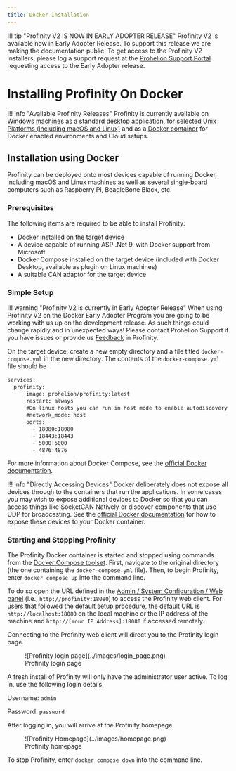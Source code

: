 ```yaml
---
title: Docker Installation
---
```


!!! tip "Profinity V2 IS NOW IN EARLY ADOPTER RELEASE"
    Profinity V2 is available now in Early Adopter Release.  To support this release we are making the documentation public.  To get access to the Profinity V2 installers, please log a support request at the [Prohelion Support Portal](https://prohelion.atlassian.net/servicedesk/customer/portals) requesting access to the Early Adopter release.

# Installing Profinity On Docker

!!! info "Available Profinity Releases"
    Profinity is currently available on [Windows machines](./Windows_Installation.md) as a standard desktop application, for selected [Unix Platforms (including macOS and Linux)](./Zip_Installation.md) and as a [Docker container](./Docker_Installation.md) for Docker enabled environments and Cloud setups.

## Installation using Docker

Profinity can be deployed onto most devices capable of running Docker, including macOS and Linux machines as well as several single-board computers such as Raspberry Pi, BeagleBone Black, etc.

### Prerequisites

The following items are required to be able to install Profinity:

- Docker installed on the target device
- A device capable of running ASP .Net 9, with Docker support from Microsoft
- Docker Compose installed on the target device (included with Docker Desktop, available as plugin on Linux machines)
- A suitable CAN adaptor for the target device

### Simple Setup

!!! warning "Profinity V2 is currently in Early Adopter Release"
    When using Profinity V2 on the Docker Early Adopter Program you are going to be working with us up on the development release.  As such things could change rapidly and in unexpected ways!  Please contact Prohelion Support if you have issues or provide us [Feedback](../Administration/Feedback.md) in Profinity.

On the target device, create a new empty directory and a file titled `docker-compose.yml` in the new directory. The contents of the `docker-compose.yml` file should be

```
services:
  profinity:
      image: prohelion/profinity:latest
      restart: always
      #On linux hosts you can run in host mode to enable autodiscovery
      #network_mode: host
      ports:
        - 18080:18080
        - 18443:18443
        - 5000:5000
        - 4876:4876
```

For more information about Docker Compose, see the [official Docker documentation](https://docs.docker.com/compose/).

!!! info "Directly Accessing Devices"
    Docker deliberately does not expose all devices through to the containers that run the applications.  In some cases you may wish to expose additional devices to Docker so that you can access things like SocketCAN Natively or discover components that use UDP for broadcasting.  See the [official Docker documentation](https://docs.docker.com/compose/) for how to expose these devices to your Docker container.

### Starting and Stopping Profinity

The Profinity Docker container is started and stopped using commands from the [Docker Compose toolset](https://docs.docker.com/compose/reference/). First, navigate to the original directory (the one containing the `docker-compose.yml` file). Then, to begin Profinity, enter `docker compose up` into the command line.

To do so open the URL defined in the [Admin / System Configuration / Web panel](../Administration/System_Config.md) (i.e., `http://profinity:18080`) to access the Profinity web client. For users that followed the default setup procedure, the default URL is `http://localhost:18080` on the local machine or the IP address of the machine and `http://[Your IP Address]:18080` if accessed remotely.

Connecting to the Profinity web client will direct you to the Profinity login page. 

<figure markdown>
![Profinity login page](../images/login_page.png)
<figcaption>Profinity login page</figcaption>
</figure>

A fresh install of Profinity will only have the administrator user active. To log in, use the following login details.

Username: `admin`

Password: `password`

After logging in, you will arrive at the Profinity homepage.

<figure markdown>
![Profinity Homepage](../images/homepage.png)
<figcaption>Profinity homepage</figcaption>
</figure>

To stop Profinity, enter `docker compose down` into the command line.